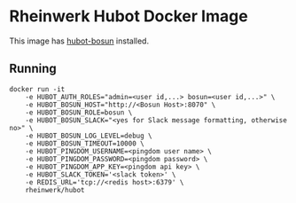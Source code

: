 # Rheinwerk Hubot Docker Image

This image has [hubot-bosun](https://github.com/lukaspustina/hubot-bosun) installed.

## Running

```
docker run -it
    -e HUBOT_AUTH_ROLES="admin=<user id,...> bosun=<user id,...>" \
    -e HUBOT_BOSUN_HOST="http://<Bosun Host>:8070" \
    -e HUBOT_BOSUN_ROLE=bosun \
    -e HUBOT_BOSUN_SLACK="<yes for Slack message formatting, otherwise no>" \
    -e HUBOT_BOSUN_LOG_LEVEL=debug \
    -e HUBOT_BOSUN_TIMEOUT=10000 \
    -e HUBOT_PINGDOM_USERNAME=<pingdom user name> \
    -e HUBOT_PINGDOM_PASSWORD=<pingdom password> \
    -e HUBOT_PINGDOM_APP_KEY=<pingdom api key> \
    -e HUBOT_SLACK_TOKEN='<slack token>' \
    -e REDIS_URL='tcp://<redis host>:6379' \
    rheinwerk/hubot
```

